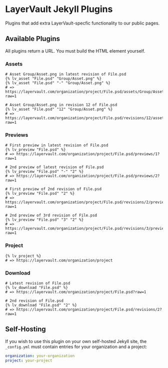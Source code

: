 # LayerVault Jekyll Plugins

Plugins that add extra LayerVault-specfic functionality to our public pages.

## Available Plugins

All plugins return a URL. You must build the HTML element yourself.

### Assets

``` liquid
# Asset Group/Asset.png in latest revision of File.psd
{% lv_asset "File.psd" "Group/Asset.png" %}
{% lv_asset "File.psd" "-" "Group/Asset.png" %}
# => https://layervault.com/organization/project/File.psd/assets/Group/Asset.png?raw=1

# Asset Group/Asset.png in revision 12 of File.psd
{% lv_asset "File.psd" "12" "Group/Asset.png" %}
# => https://layervault.com/organization/project/File.psd/revisions/12/assets/Group/Asset.png?raw=1
```

### Previews

``` liquid
# First preview in latest revision of File.psd
{% lv_preview "File.psd" %}
# => https://layervault.com/organization/project/File.psd/previews/1?raw=1

# 2nd preview of latest revision of File.psd
{% lv_preview "File.psd" "-" "2" %}
# => https://layervault.com/organization/project/File.psd/previews/2?raw=1

# First preview of 2nd revision of File.psd
{% lv_preview "File.psd" "2" %}
# => https://layervault.com/organization/project/File.psd/revisions/2/previews/1?raw=1

# 2nd preview of 3rd revision of File.psd
{% lv_preview "File.psd" "3" "2" %}
# => https://layervault.com/organization/project/File.psd/revisions/3/previews/2?raw=1
```

### Project

``` liquid
{% lv_project %}
# => https://layervault.com/organization/project
```

### Download

``` liquid
# Latest revision of File.psd
{% lv_download "File.psd" %}
# => https://layervault.com/organization/project/File.psd?raw=1

# 2nd revision of File.psd
{% lv_download "File.psd" "2" %}
# => https://layervault.com/organization/project/File.psd/revisions/2?raw=1
```

## Self-Hosting

If you wish to use this plugin on your own self-hosted Jekyll site, the `_config.yml` must contain entries for your organization and a project:

``` yaml
organization: your-organization
project: your-project
```
